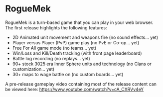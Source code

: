 RogueMek
========

RogueMek is a turn-based game that you can play in your web browser. The first release highlights the following features:

* 2D Animated unit movement and weapons fire (no sound effects... yet)
* Player versus Player (PvP) game play (no PvE or Co-op... yet)
* Free For All game mode (no teams... yet)
* Win/Loss and Kill/Death tracking (with front page leaderboard)
* Battle log recording (no replays... yet)
* 90+ stock 3025 era Inner Sphere units and technology (no Clans or customization... yet)
* 30+ maps to wage battle on (no custom boards... yet)


A pre-release gameplay video containing most of the release content can be viewed here:
https://www.youtube.com/watch?v=cA_CXRVv4eY
